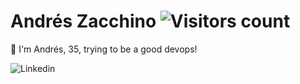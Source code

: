 # Andrés Zacchino ![Visitors count](https://visitor-badge.laobi.icu/badge?page_id=azacchino.azacchino)

👋 I'm Andrés, 35, trying to be a good devops!

<!--
![Andrés's Github stats](https://github-readme-stats.vercel.app/api?username=azacchino&show_icons=true&theme=dracula)

I’m currently working on Frizata as DevOps
-->
![Linkedin](https://www.linkedin.com/in/azacchino/)

<!--
**azacchino/azacchino** is a ✨ _special_ ✨ repository because its `README.md` (this file) appears on your GitHub profile.

Here are some ideas to get you started:

- 🔭 I’m currently working on Frizata
- 🌱 I’m currently learning ...
- 👯 I’m looking to collaborate on ...
- 🤔 I’m looking for help with ...
- 💬 Ask me about ...
- 📫 How to reach me: 
- 😄 Pronouns: ...
- ⚡ Fun fact: ...
-->
